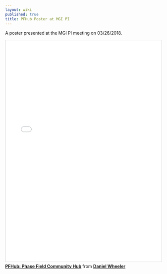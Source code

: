 ```yaml
---
layout: wiki
published: true
title: PFHub Poster at MGI PI
---
```

A poster presented at the MGI PI meeting on 03/26/2018.

<iframe src="//www.slideshare.net/slideshow/embed_code/key/FIfADjUiXeRvAP" width="668" height="714" frameborder="0" marginwidth="0" marginheight="0" scrolling="no" style="border:1px solid #CCC; border-width:1px; margin-bottom:5px; max-width: 100%;" allowfullscreen> </iframe> <div style="margin-bottom:5px"> <strong> <a href="//www.slideshare.net/DanielWheeler18/pfhub-phase-field-community-hub" title="PFHub: Phase Field Community Hub" target="_blank">PFHub: Phase Field Community Hub</a> </strong> from <strong><a href="https://www.slideshare.net/DanielWheeler18" target="_blank">Daniel Wheeler</a></strong> </div>
